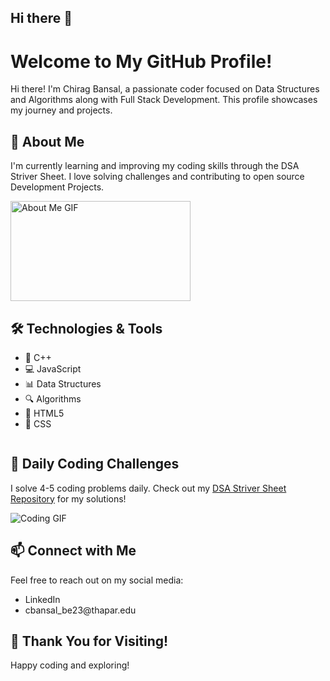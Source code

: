 ## Hi there 👋

<!DOCTYPE html>
<html lang="en">
<head>
    <meta charset="UTF-8">
    <meta name="viewport" content="width=device-width, initial-scale=1.0">
    <link rel="stylesheet" href="https://cdnjs.cloudflare.com/ajax/libs/font-awesome/6.6.0/css/all.min.css" integrity="sha512-Kc323vGBEqzTmouAECnVceyQqyqdsSiqLQISBL29aUW4U/M7pSPA/gEUZQqv1cwx4OnYxTxve5UMg5GT6L4JJg==" crossorigin="anonymous" referrerpolicy="no-referrer" />
</head>
<body>

   <h1>Welcome to My GitHub Profile!</h1>
    <p>Hi there! I'm Chirag Bansal, a passionate coder focused on Data Structures and Algorithms along with Full Stack Development. This profile showcases my journey and projects.</p>

  <h2>🚀 About Me</h2>
    <p>I'm currently learning and improving my coding skills through the DSA Striver Sheet. I love solving challenges and contributing to open source Development Projects.</p>
    <img style = "height : 10rem;width : 18rem"src="https://gist.githubusercontent.com/UddeshJain/90646446c86e45c494d6e69bfc3005f1/raw/b15bee8a8b85f8740795b92c1878ab8ed9ec2204/About%2520Me.gif" alt="About Me GIF">

  <div style="display:flex">
     <div><h2>🛠️ Technologies & Tools</h2>
    <ul>
        <li>🔧 C++</li>
        <li>💻 JavaScript</li>
        <li>📊 Data Structures</li>
        <li>🔍 Algorithms</li>
        <li> 📱 HTML5 </li>
      <li> 🔑 CSS </li>
    </ul></div>

  
  </div>
  
   <h2>📅 Daily Coding Challenges</h2>
    <p>I solve 4-5 coding problems daily. Check out my <a href="https://github.com/cb-786/striver-A2Z">DSA Striver Sheet Repository</a> for my solutions!</p>
    <img src="https://camo.githubusercontent.com/2366b34bb903c09617990fb5fff4622f3e941349e846ddb7e73df872a9d21233/68747470733a2f2f63646e2e6472696262626c652e636f6d2f75736572732f3733303730332f73637265656e73686f74732f363538313234332f6176656e746f2e676966" alt="Coding GIF">


<h2>📫 Connect with Me</h2>
    <p>Feel free to reach out on my social media:</p>
    <ul>
        <li><a style="text-decoration:none;"href="https://www.linkedin.com/in/aspiring-chirag-bansal-/">LinkedIn</a></li>
        <li><a style="text-decoration:none;" href="https://mail.google.com/mail/u/0/#inbox">cbansal_be23@thapar.edu</a></li>
    </ul>

  <h2>🎉 Thank You for Visiting!</h2>
    <p>Happy coding and exploring!</p>

</body>
</html>
